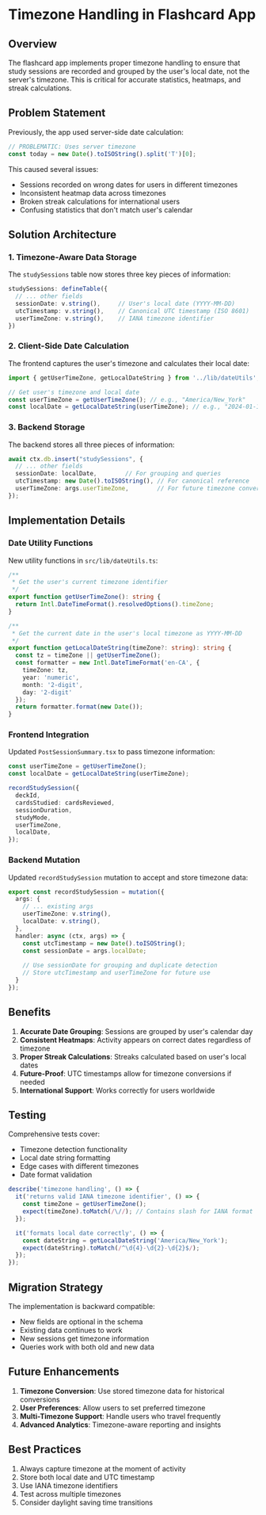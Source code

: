 # Timezone Handling in Flashcard App

## Overview

The flashcard app implements proper timezone handling to ensure that study sessions are recorded and grouped by the user's local date, not the server's timezone. This is critical for accurate statistics, heatmaps, and streak calculations.

## Problem Statement

Previously, the app used server-side date calculation:

```typescript
// PROBLEMATIC: Uses server timezone
const today = new Date().toISOString().split('T')[0];
```

This caused several issues:
- Sessions recorded on wrong dates for users in different timezones
- Inconsistent heatmap data across timezones
- Broken streak calculations for international users
- Confusing statistics that don't match user's calendar

## Solution Architecture

### 1. Timezone-Aware Data Storage

The `studySessions` table now stores three key pieces of information:

```typescript
studySessions: defineTable({
  // ... other fields
  sessionDate: v.string(),     // User's local date (YYYY-MM-DD)
  utcTimestamp: v.string(),    // Canonical UTC timestamp (ISO 8601)
  userTimeZone: v.string(),    // IANA timezone identifier
})
```

### 2. Client-Side Date Calculation

The frontend captures the user's timezone and calculates their local date:

```typescript
import { getUserTimeZone, getLocalDateString } from '../lib/dateUtils';

// Get user's timezone and local date
const userTimeZone = getUserTimeZone(); // e.g., "America/New_York"
const localDate = getLocalDateString(userTimeZone); // e.g., "2024-01-15"
```

### 3. Backend Storage

The backend stores all three pieces of information:

```typescript
await ctx.db.insert("studySessions", {
  // ... other fields
  sessionDate: localDate,        // For grouping and queries
  utcTimestamp: new Date().toISOString(), // For canonical reference
  userTimeZone: args.userTimeZone,        // For future timezone conversions
});
```

## Implementation Details

### Date Utility Functions

New utility functions in `src/lib/dateUtils.ts`:

```typescript
/**
 * Get the user's current timezone identifier
 */
export function getUserTimeZone(): string {
  return Intl.DateTimeFormat().resolvedOptions().timeZone;
}

/**
 * Get the current date in the user's local timezone as YYYY-MM-DD
 */
export function getLocalDateString(timeZone?: string): string {
  const tz = timeZone || getUserTimeZone();
  const formatter = new Intl.DateTimeFormat('en-CA', {
    timeZone: tz,
    year: 'numeric',
    month: '2-digit',
    day: '2-digit'
  });
  return formatter.format(new Date());
}
```

### Frontend Integration

Updated `PostSessionSummary.tsx` to pass timezone information:

```typescript
const userTimeZone = getUserTimeZone();
const localDate = getLocalDateString(userTimeZone);

recordStudySession({
  deckId,
  cardsStudied: cardsReviewed,
  sessionDuration,
  studyMode,
  userTimeZone,
  localDate,
});
```

### Backend Mutation

Updated `recordStudySession` mutation to accept and store timezone data:

```typescript
export const recordStudySession = mutation({
  args: {
    // ... existing args
    userTimeZone: v.string(),
    localDate: v.string(),
  },
  handler: async (ctx, args) => {
    const utcTimestamp = new Date().toISOString();
    const sessionDate = args.localDate;
    
    // Use sessionDate for grouping and duplicate detection
    // Store utcTimestamp and userTimeZone for future use
  }
});
```

## Benefits

1. **Accurate Date Grouping**: Sessions are grouped by user's calendar day
2. **Consistent Heatmaps**: Activity appears on correct dates regardless of timezone
3. **Proper Streak Calculations**: Streaks calculated based on user's local dates
4. **Future-Proof**: UTC timestamps allow for timezone conversions if needed
5. **International Support**: Works correctly for users worldwide

## Testing

Comprehensive tests cover:
- Timezone detection functionality
- Local date string formatting
- Edge cases with different timezones
- Date format validation

```typescript
describe('timezone handling', () => {
  it('returns valid IANA timezone identifier', () => {
    const timeZone = getUserTimeZone();
    expect(timeZone).toMatch(/\//); // Contains slash for IANA format
  });

  it('formats local date correctly', () => {
    const dateString = getLocalDateString('America/New_York');
    expect(dateString).toMatch(/^\d{4}-\d{2}-\d{2}$/);
  });
});
```

## Migration Strategy

The implementation is backward compatible:
- New fields are optional in the schema
- Existing data continues to work
- New sessions get timezone information
- Queries work with both old and new data

## Future Enhancements

1. **Timezone Conversion**: Use stored timezone data for historical conversions
2. **User Preferences**: Allow users to set preferred timezone
3. **Multi-Timezone Support**: Handle users who travel frequently
4. **Advanced Analytics**: Timezone-aware reporting and insights

## Best Practices

1. Always capture timezone at the moment of activity
2. Store both local date and UTC timestamp
3. Use IANA timezone identifiers
4. Test across multiple timezones
5. Consider daylight saving time transitions
